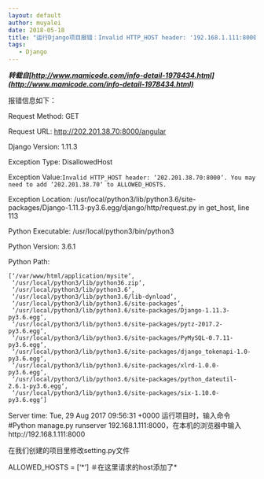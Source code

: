```yaml
---
layout: default
author: muyalei
date: 2018-05-18
title: "运行Django项目报错：Invalid HTTP_HOST header: '192.168.1.111:8000'. You may need to add '192.168.1.111' to ALLOWED_HOSTS"
tags:
   - Django
---
```


***转载自[http://www.mamicode.com/info-detail-1978434.html](http://www.mamicode.com/info-detail-1978434.html)***


报错信息如下：

Request Method:	GET

Request URL:	http://202.201.38.70:8000/angular

Django Version:	1.11.3

Exception Type:	DisallowedHost

Exception Value:`Invalid HTTP_HOST header: ‘202.201.38.70:8000‘. You may need to add ‘202.201.38.70‘ to ALLOWED_HOSTS.`

Exception Location:	/usr/local/python3/lib/python3.6/site-packages/Django-1.11.3-py3.6.egg/django/http/request.py in get_host, line 113

Python Executable:	/usr/local/python3/bin/python3

Python Version:	3.6.1

Python Path:
```
[‘/var/www/html/application/mysite‘,
 ‘/usr/local/python3/lib/python36.zip‘,
 ‘/usr/local/python3/lib/python3.6‘,
 ‘/usr/local/python3/lib/python3.6/lib-dynload‘,
 ‘/usr/local/python3/lib/python3.6/site-packages‘,
 ‘/usr/local/python3/lib/python3.6/site-packages/Django-1.11.3-py3.6.egg‘,
 ‘/usr/local/python3/lib/python3.6/site-packages/pytz-2017.2-py3.6.egg‘,
 ‘/usr/local/python3/lib/python3.6/site-packages/PyMySQL-0.7.11-py3.6.egg‘,
 ‘/usr/local/python3/lib/python3.6/site-packages/django_tokenapi-1.0-py3.6.egg‘,
 ‘/usr/local/python3/lib/python3.6/site-packages/xlrd-1.0.0-py3.6.egg‘,
 ‘/usr/local/python3/lib/python3.6/site-packages/python_dateutil-2.6.1-py3.6.egg‘,
 ‘/usr/local/python3/lib/python3.6/site-packages/six-1.10.0-py3.6.egg‘]
```
Server time:	Tue, 29 Aug 2017 09:56:31 +0000
运行项目时，输入命令#Python manage.py runserver 192.168.1.111:8000，在本机的浏览器中输入http://192.168.1.111:8000

在我们创建的项目里修改setting.py文件

ALLOWED_HOSTS = [‘\*‘]  ＃在这里请求的host添加了*
